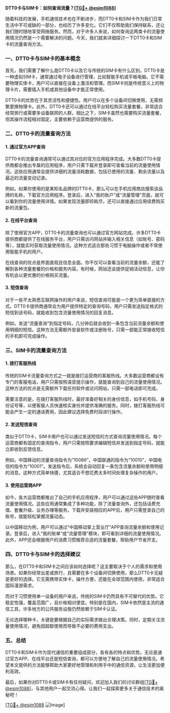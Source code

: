 **DTT0卡与SIM卡：如何查询流量？[[TG💪+ @esim1088](https://t.me/s/esim1088)]**

随着科技的发展，手机通信技术也在不断进步，而DTT0卡和SIM卡作为我们日常生活中不可或缺的一部分，也经历了许多变化。它们不仅帮助我们保持联系，还让我们随时随地享受网络服务。然而，对于许多人来说，如何查询这两类卡的流量使用情况仍然是一个需要解决的问题。今天，我们就来详细探讨一下DTT0卡和SIM卡的流量查询方法。

### 一、DTT0卡与SIM卡的基本概念

首先，我们需要了解什么是DTT0卡以及它与传统的SIM卡有什么区别。DTT0卡是一种虚拟SIM卡，通常通过电子设备进行管理，比如智能手机或平板电脑。它不需要物理实体卡，用户可以直接在设备上激活和管理。而SIM卡则是传统意义上的物理卡片，需要插入手机或其他设备中才能正常使用。

DTT0卡的优势在于其灵活性和便捷性。用户可以在多个设备间切换使用，无需频繁更换物理卡。此外，DTT0卡还可以通过在线平台轻松购买流量套餐，非常适合经常旅行或需要多设备联网的人群。相比之下，SIM卡虽然也需要购买流量套餐，但其操作流程相对固定，主要依赖于运营商提供的服务。

### 二、DTT0卡的流量查询方法

#### 1. 通过官方APP查询

DTT0卡的流量查询通常可以通过其对应的官方应用程序完成。大多数DTT0卡提供商都会推出专属的应用程序，用户只需下载并登录即可查看当前的流量使用情况。这些应用通常会提供详细的流量消耗数据，包括已使用的流量、剩余流量以及最近的流量变动记录。

例如，如果你使用的是某知名品牌的DTT0卡，那么可以在手机应用商店搜索该品牌的名称，下载官方应用程序。登录后，进入“我的账户”或“流量管理”页面，就可以看到你的流量使用详情。如果发现流量即将耗尽，还可以直接通过应用续费购买新的流量包。

#### 2. 在线平台查询

除了使用官方APP，DTT0卡的流量查询也可以通过官方网站完成。许多DTT0卡提供商都提供了在线服务平台，用户只需访问网站并输入相关信息（如账号、密码等），就能实时获取流量使用情况。这种方式适合那些习惯于电脑操作或者不常使用智能手机的用户。

在线查询的优点是界面直观且信息全面。你不仅可以查看当前的流量余额，还能了解到各种流量套餐的价格和服务内容。有时候，网站还会提供促销活动信息，让你有机会以更优惠的价格购买流量。

#### 3. 短信查询

对于一些不太熟悉互联网操作的用户来说，短信查询可能是一个更为简单直接的方式。DTT0卡提供商通常会为用户提供特定的查询号码，用户只需发送指定格式的短信到该号码，就能收到包含流量使用情况的回复消息。

例如，发送“流量查询”到指定号码，几分钟后就会收到一条包含当前流量余额和使用明细的短信。这种方法无需额外安装软件或注册账号，只需一部能正常接收短信的手机即可完成操作。

### 三、SIM卡的流量查询方法

#### 1. 拨打客服热线

传统的SIM卡流量查询方式之一就是拨打运营商的客服热线。大多数运营商都设有专门的客服电话，用户只需按照语音提示操作，就能查询到自己的流量使用情况。这种方法的优点是无需额外下载任何软件或访问网站，只需一部电话即可完成。

需要注意的是，在拨打客服热线时，最好准备好相关的身份信息，如手机号码、身份证号等，以便客服人员快速核实身份并提供准确的服务。同时，拨打客服热线可能会产生一定的通话费用，因此建议选择免费时段进行操作。

#### 2. 发送短信查询

类似于DTT0卡，SIM卡用户也可以通过发送短信的方式查询流量使用情况。每个运营商都有固定的查询指令，用户只需按照要求编辑短信并发送到指定号码，就能立即收到反馈信息。

例如，中国移动的流量查询指令为“10086”，中国联通的指令为“10010”，中国电信的指令为“10001”。发送指令后，系统会自动回复一条包含流量余额和使用明细的消息。这种方式简单快捷，尤其适合不想花费太多时间处理复杂操作的用户。

#### 3. 使用运营商APP

如今，各大运营商都推出了自己的手机应用程序，用户可以通过这些APP随时查看流量使用情况。这些应用通常集成了多种功能，除了流量查询外，还包括话费充值、套餐升级、业务办理等服务。下载并安装相应的APP后，用户只需登录自己的账号，就能轻松掌握流量动态。

以中国移动为例，用户可以通过“中国移动掌上营业厅”APP查询流量余额和使用记录。登录后，进入“我的账单”或“流量管理”模块，即可看到详细的流量使用情况。此外，APP还会根据用户的消费习惯推荐合适的流量套餐，帮助用户节省开支。

### 四、DTT0卡与SIM卡的选择建议

那么，在DTT0卡和SIM卡之间应该如何选择呢？这主要取决于个人的需求和使用场景。如果你经常出差或旅行，且需要在多个设备间切换使用，那么DTT0卡无疑是更好的选择。它无需携带实体卡，操作方便，还能在全球范围内使用，非常适合国际漫游需求。

而对于习惯使用单一设备的用户来说，传统的SIM卡仍然具有不可替代的优势。它稳定性强，覆盖范围广，且价格相对便宜。特别是在国内，SIM卡依然是主流的通信工具，许多地方的公共服务设施仍然依赖于SIM卡认证。

无论选择哪种卡，关键是要根据自己的实际需求做出合理决策。同时，定期关注流量使用情况，避免因超额使用而导致不必要的费用支出。

### 五、总结

DTT0卡和SIM卡作为现代通信的重要组成部分，各有各的特点和优势。无论是通过官方APP、在线平台还是短信查询，都可以方便地了解自己的流量使用情况。希望本文提供的方法能够帮助大家更好地管理和利用手中的通信资源，让生活更加便利高效。

最后，如果你对DTT0卡或SIM卡有任何疑问，欢迎加入我们的讨论群组[[TG💪+ @esim1088](https://t.me/s/esim1088)]，与其他用户一起交流心得。让我们一起探索更多关于通信技术的奥秘吧！

[[TG💪+ @esim1088](https://t.me/s/esim1088) ![Image](https://i.postimg.cc/4NQfJmqS/Snipaste-2025-05-13-00-14-12.png)]
